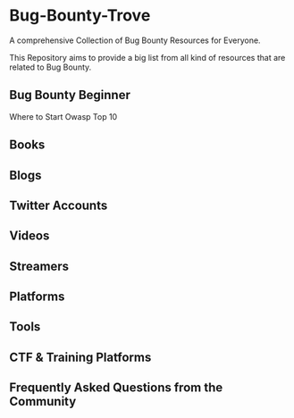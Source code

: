 # Bug-Bounty-Trove
A comprehensive Collection of Bug Bounty Resources for Everyone.

This Repository aims to provide a big list from all kind of resources that are related to Bug Bounty.

## Bug Bounty Beginner
Where to Start
Owasp Top 10
## Books
## Blogs
## Twitter Accounts
## Videos
## Streamers
## Platforms
## Tools
## CTF & Training Platforms
## Frequently Asked Questions from the Community